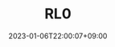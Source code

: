 ---
title: "RL0"
description: 
date: 2023-01-06T22:00:07+09:00
image: 
math: 
license: 
hidden: false
comments: true
draft: true
---